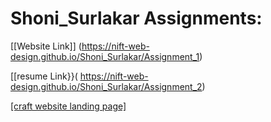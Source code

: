 # Shoni_Surlakar Assignments:
[[Website Link]] (https://nift-web-design.github.io/Shoni_Surlakar/Assignment_1)

[[resume Link}}( https://nift-web-design.github.io/Shoni_Surlakar/Assignment_2)

[[craft website landing page]](https://nift-web-design.github.io/Shoni_Surlakar/jury)
